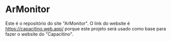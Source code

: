 # ArMonitor
Este é o repositório do site "ArMonitor". O link do website é https://capacitino.web.app/ porque este projeto será usado como base para fazer o website do "Capacitino".
